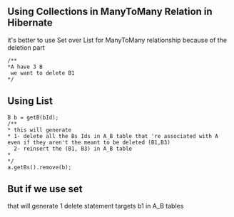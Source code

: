 ## Using Collections in ManyToMany Relation in Hibernate

it's better to use Set over List for ManyToMany relationship because of the deletion part

```
/**
*A have 3 B
 we want to delete B1
*/
```
## Using List
```
B b = getB(bId);
/**
* this will generate 
* 1- delete all the Bs Ids in A_B table that 're associated with A even if they aren't the meant to be deleted (B1,B3)
  2- reinsert the (B1, B3) in A_B table 
*
*/
a.getBs().remove(b);
```
## But if we use set
that will generate 1 delete statement targets b1 in A_B tables 
